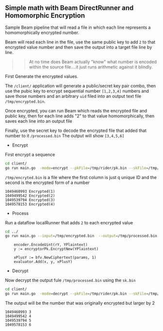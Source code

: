 ## Simple math with Beam DirectRunner and Homomorphic Encryption

Sample Beam pipeline that will read a file in which each line represents a homomorphically encrypted number.


Beam will read each line in the file, use the same public key to add `2` to that encrypted value number and then save the output into a target file line by line.

>> At no time does Beam actually "know" what number is encoded within the source file....it just runs arithmetic against it blindly.

First Generate the encrypted values.

The `/client/` application will generate a public/secret key pair combo, then use the pubic key to encrypt sequential number `[1,2,3,4]` numbers and save those numbers and an arbitrary `uid` filed into an output text file `/tmp/encrypted.bin`. 

Once encrypted, you can run Beam which reads the encrypted file and public key, then for each line adds "2" to that value homomorphically, then saves each line into an output file

Finally, use the secret key to decode the encrypted file that added that number to it `/processed.bin`
The output will show  `[3,4,5,6]` 


- Encrypt

First encrypt a sequence
```bash
cd client/
go run main.go  -mode=encrypt --pkFile=/tmp/rider/pk.bin --skFile=/tmp/rider/sk.bin --encryptedFile=/tmp/encrypted.bin
```

`/tmp/encryted.bin` is a file where the first column is just q unique ID and the second is the encrypted form of a number

```
1049460993 Encrypted(1)
1049499542 Encrypted(2)
1049539794 Encrypted(3)
1049578153 Encrypted(4) 
```

- Process

Run a dataflow localRunner that adds `2` to each encrypted value

```bash
cd ../
go run main.go --input=/tmp/encrypted.bin  --output=/tmp/processed.bin  --pkFile=/tmp/rider/pk.bin 
```


```golang
	encoder.EncodeUint(rY, YPlaintext)
	y := encryptorPk.EncryptNew(YPlaintext)

	xPlusY := bfv.NewCiphertext(params, 1)
	evaluator.Add(x, y, xPlusY)
```

- Decrypt

Now decrypt the output fule `/tmp/processed.bin` using the `sk.bin`

```bash
cd client/
go run main.go  -mode=decrypt --pkFile=/tmp/rider/pk.bin --skFile=/tmp/rider/sk.bin --encryptedFile=/tmp/processed.bin
```

The output will be the number that was originally encrypted but larger by 2
```
1049460993 3
1049499542 4
1049539794 5
1049578153 6

```

